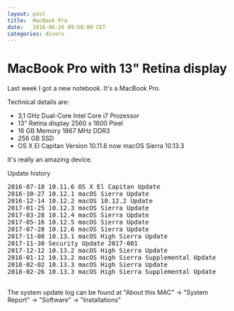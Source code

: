 ```yaml
---
layout: post
title:  MacBook Pro
date:   2016-06-26 09:58:00 CET
categories: divers
---
```


# MacBook Pro with 13" Retina display

Last week I got a new notebook. It's a MacBook Pro.

Technical details are:

* 3,1 GHz Dual-Core Intel Core i7 Prozessor
* 13" Retina display 2560 x 1600 Pixel
* 16 GB Memory 1867 MHz DDR3
* 256 GB SSD
* OS X El Capitan Version 10.11.6 now macOS Sierra 10.13.3

It's really an amazing device.


Update history

<pre>
2016-07-18 10.11.6 OS X El Capitan Update
2016-10-27 10.12.1 macOS Sierra Update
2016-12-14 10.12.2 macOS 10.12.2 Update
2017-01-25 10.12.3 macOS Sierra Update
2017-03-28 10.12.4 macOS Sierra Update
2017-05-16 10.12.5 macOS Sierra Update
2017-07-28 10.12.6 macOS Sierra Update
2017-11-08 10.13.1 macOS High Sierra Update
2017-11-30 Security Update 2017-001
2017-12-12 10.13.2 macOS High Sierra Update
2018-01-12 10.13.2 macOS High Sierra Supplemental Update
2018-02-02 10.13.3 macOS High Sierra Update
2018-02-26 10.13.3 macOS High Sierra Supplemental Update

</pre>

The system update log can be found at "About this MAC" -> "System Report" -> "Software" -> "Installations"
